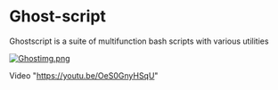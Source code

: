 # Ghost-script
Ghostscript is a suite of multifunction bash scripts with various utilities

[![Ghostimg.png](https://i.postimg.cc/yxWgxCQ4/Ghostimg.png)](https://postimg.cc/fSnTqpQB)

Video "https://youtu.be/OeS0GnyHSqU"
